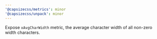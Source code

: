 ```yaml
---
'@capsizecss/metrics': minor
'@capsizecss/unpack': minor
---
```


Expose `xAvgCharWidth` metric, the average character width of all non-zero width characters.

